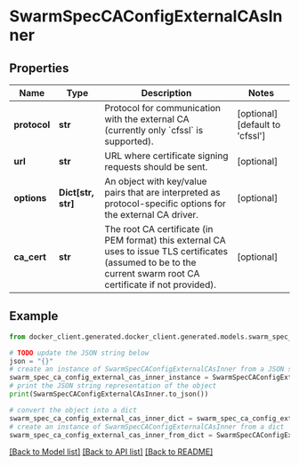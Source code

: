 # SwarmSpecCAConfigExternalCAsInner


## Properties

Name | Type | Description | Notes
------------ | ------------- | ------------- | -------------
**protocol** | **str** | Protocol for communication with the external CA (currently only &#x60;cfssl&#x60; is supported).  | [optional] [default to 'cfssl']
**url** | **str** | URL where certificate signing requests should be sent.  | [optional] 
**options** | **Dict[str, str]** | An object with key/value pairs that are interpreted as protocol-specific options for the external CA driver.  | [optional] 
**ca_cert** | **str** | The root CA certificate (in PEM format) this external CA uses to issue TLS certificates (assumed to be to the current swarm root CA certificate if not provided).  | [optional] 

## Example

```python
from docker_client.generated.docker_client.generated.models.swarm_spec_ca_config_external_cas_inner import SwarmSpecCAConfigExternalCAsInner

# TODO update the JSON string below
json = "{}"
# create an instance of SwarmSpecCAConfigExternalCAsInner from a JSON string
swarm_spec_ca_config_external_cas_inner_instance = SwarmSpecCAConfigExternalCAsInner.from_json(json)
# print the JSON string representation of the object
print(SwarmSpecCAConfigExternalCAsInner.to_json())

# convert the object into a dict
swarm_spec_ca_config_external_cas_inner_dict = swarm_spec_ca_config_external_cas_inner_instance.to_dict()
# create an instance of SwarmSpecCAConfigExternalCAsInner from a dict
swarm_spec_ca_config_external_cas_inner_from_dict = SwarmSpecCAConfigExternalCAsInner.from_dict(swarm_spec_ca_config_external_cas_inner_dict)
```
[[Back to Model list]](../README.md#documentation-for-models) [[Back to API list]](../README.md#documentation-for-api-endpoints) [[Back to README]](../README.md)


